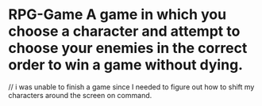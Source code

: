 # RPG-Game A game  in which you choose a character and attempt to choose your enemies in the correct order to win a game without dying.
// i was unable to finish a game since I needed to figure out how to shift my characters around the screen on command.
